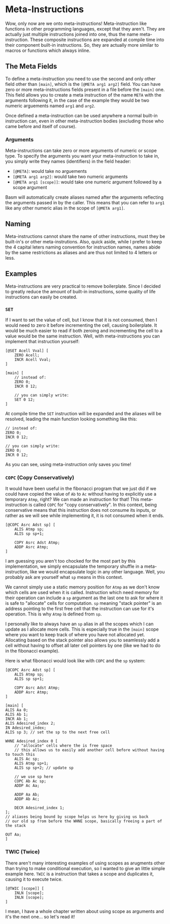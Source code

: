 # Meta-Instructions

Wow, only now are we onto meta-instructions!
Meta-instruction like functions in other programming languages, except that they aren't.
They are actually just multiple instructions joined into one, thus the name meta-instruction.
These composite instructions are expanded at compile time into their component built-in instructions.
So, they are actually more similar to macros or functions which always inline.

## The Meta Fields
To define a meta-instruction you need to use the second and only other field other than `[main]`,
which is the `[@META arg1 arg2]` field.
You can have zero or more meta-instructions fields present in a file before the `[main]` one.
This field allows you to create a meta instruction of the name `META` with the arguments following it,
in the case of the example they would be two numeric arguements named `arg1` and `arg2`.

Once defined a meta-instruction can be used anywhere a normal built-in instruction can,
even in other meta-instruction bodies (excluding those who came before and itself of course).

### Arguments
Meta-instructions can take zero or more arguments of numeric or scope type.
To specify the arguments you want your meta-instruction to take in,
you simply write they names (identifiers) in the field header:
* `[@META]`: would take no arguements
* `[@META arg1 arg2]`: would take two numeric arguments
* `[@META arg1 [scope]]`: would take one numeric argument followed by a scope argument

Basm will automatically create aliases named after the arguments reflecting the arguments passed in by the caller.
This means that you can refer to `arg1` like any other numeric alias in the scope of `[@META arg1]`.

## Naming
Meta-instructions cannot share the name of other instructions, must they be built-in's or other meta-instrutions.
Also, quick aside, while I prefer to keep the 4 capital leters naming convention for instruction names,
names abide by the same restrictions as aliases and are thus not limited to 4 letters or less.

## Examples
Meta-instructions are very practical to remove boilerplate.
Since I decided to greatly reduce the amount of built-in instructions,
some quality of life instructions can easily be created.

### `SET`
If I want to set the value of cell, but I know that it is not consumed,
then I would need to zero it before incrementing the cell, causing boilerplate.
It would be much easier to read if both zeroing and incrementing the cell to a value would be the same instruction.
Well, with meta-instructions you can implement that instruction yourself:
```basm
[@SET Acell Vval] [
    ZERO Acell;
    INCR Acell Vval;
]

[main] [
    // instead of:
    ZERO 0;
    INCR 0 12;

    // you can simply write:
    SET 0 12;
]
```

At compile time the `SET` instruction will be expanded and the aliases will be resolved,
leading the main function looking something like this:
```basm
// instead of:
ZERO 0;
INCR 0 12;

// you can simply write:
ZERO 0;
INCR 0 12;
```

As you can see, using meta-instruction only saves you time!

### `COPC` (Copy Conservatively)
It would have been useful in the fibonacci program that we just did if we could have copied the value of `Ab`
to `Ac` without having to explicitly use a temporary `Atmp`, right? We can made an instruction for that!
This meta-instruction is called `COPC` for "copy conservatively".
In this context, being conservative means that this instruction does not consume its inputs,
or rather as we will see while implementing it, it is not consumed when it ends.

```basm
[@COPC Asrc Adst sp] [
    ALIS Atmp sp;
    ALIS sp sp+1;

    COPY Asrc Adst Atmp;
    ADDP Asrc Atmp;
]
```

I am guessing you aren't too chocked for the most part by this implementation, we simply encapsulate
the temporary shuffle in a meta-instruction, like we would encapsulate logic in any other language.
Well, you probably ask are yourself what `sp` means in this context.

We cannot simply use a static memory position for `Atmp` as we don't know which cells are used when it is called.
Instruction which need memory for their operation can include a `sp` argument as the last one
to ask for where it is safe to "allocate" cells for computation.
`sp` meaning "stack pointer" is an address pointing to the first free cell that the instruction can use for
it's operation. This is why `Atmp` is defined from `sp`.

I personally like to always have an `sp` alias in all the scopes which I can update as I allocate more cells.
This is especially true in the `[main]` scope where you want to keep track of where you have not allocated yet.
Allocating based on the stack pointer also allows you to seamlessly add a cell without having to offset all later
cell pointers by one (like we had to do in the fibonacci example).

Here is what fibonacci would look like with `COPC` and the `sp` system:
```basm
[@COPC Asrc Adst sp] [
    ALIS Atmp sp;
    ALIS sp sp+1;

    COPY Asrc Adst Atmp;
    ADDP Asrc Atmp;
]

[main] [
ALIS Aa 0;
ALIS Ab 1;
INCR Ab 1;
ALIS Adesired_index 2;
IN Adesired_index;
ALIS sp 3; // set the sp to the next free cell

WHNE Adesired_index 0 [
    // "allocate" cells where the is free space
    // this allows us to easily add another cell before without having to touch this
    ALIS Ac sp;
    ALIS Atmp sp+1;
    ALIS sp sp+2; // update sp

    // we use sp here
    COPC Ab Ac sp;
    ADDP Ac Aa;

    ADDP Aa Ab;
    ADDP Ab Ac;

    DECR Adesired_index 1;
];
// aliases being bound by scope helps us here by giving us back
// our old sp from before the WHNE scope, basically freeing a part of the stack

OUT Aa;
]
```

### TWIC (Twice)
There aren't many interesting examples of using scopes as arugments
other than trying to make conditional execution, so I wanted to give an little simple example here.
`TWIC` is a instruction that takes a scope and duplicates it, causing it to execute twice.

```basm
[@TWIC [scope]] [
    INLN [scope];
    INLN [scope];
]
```

I mean, I have a whole chapter written about using scope as arguments and it's the next one... so let's read it!
